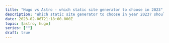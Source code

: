 ```yaml
---
title: "Hugo vs Astro - which static site generator to choose in 2023"
description: "Which static site generator to choose in year 2023? should you pick the newcomer Astro or Hugo that been here for a while"
date: 2023-02-06T21:18:00.000Z
topic: [astro, hugo]
series: [""]
draft: true
---
```


